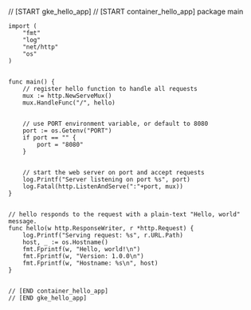 // [START gke_hello_app]
	// [START container_hello_app]
	package main
	

	import (
		"fmt"
		"log"
		"net/http"
		"os"
	)
	

	func main() {
		// register hello function to handle all requests
		mux := http.NewServeMux()
		mux.HandleFunc("/", hello)
	

		// use PORT environment variable, or default to 8080
		port := os.Getenv("PORT")
		if port == "" {
			port = "8080"
		}
	

		// start the web server on port and accept requests
		log.Printf("Server listening on port %s", port)
		log.Fatal(http.ListenAndServe(":"+port, mux))
	}
	

	// hello responds to the request with a plain-text "Hello, world" message.
	func hello(w http.ResponseWriter, r *http.Request) {
		log.Printf("Serving request: %s", r.URL.Path)
		host, _ := os.Hostname()
		fmt.Fprintf(w, "Hello, world!\n")
		fmt.Fprintf(w, "Version: 1.0.0\n")
		fmt.Fprintf(w, "Hostname: %s\n", host)
	}
	

	// [END container_hello_app]
	// [END gke_hello_app]
